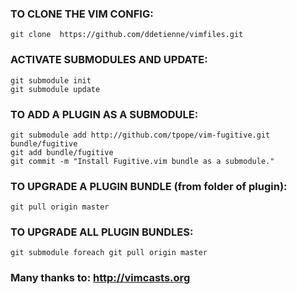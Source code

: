 ### TO CLONE THE VIM CONFIG:
```
git clone  https://github.com/ddetienne/vimfiles.git
```
### ACTIVATE SUBMODULES AND UPDATE:
```
git submodule init
git submodule update
```
### TO ADD A PLUGIN AS A SUBMODULE: 
```
git submodule add http://github.com/tpope/vim-fugitive.git bundle/fugitive
git add bundle/fugitive
git commit -m "Install Fugitive.vim bundle as a submodule."
```
### TO UPGRADE A PLUGIN BUNDLE (from folder of plugin): 
```
git pull origin master
``` 
### TO UPGRADE ALL PLUGIN BUNDLES: 
```
git submodule foreach git pull origin master
``` 

### Many thanks to: http://vimcasts.org
